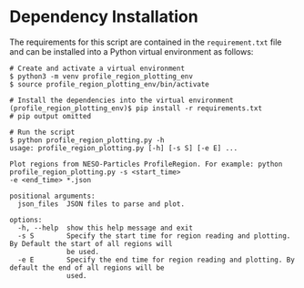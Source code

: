 # Dependency Installation

The requirements for this script are contained in the `requirement.txt` file and can be installed into a Python virtual environment as follows:

```
# Create and activate a virtual environment
$ python3 -m venv profile_region_plotting_env
$ source profile_region_plotting_env/bin/activate

# Install the dependencies into the virtual environment
(profile_region_plotting_env)$ pip install -r requirements.txt
# pip output omitted

# Run the script
$ python profile_region_plotting.py -h
usage: profile_region_plotting.py [-h] [-s S] [-e E] ...

Plot regions from NESO-Particles ProfileRegion. For example: python profile_region_plotting.py -s <start_time>
-e <end_time> *.json

positional arguments:
  json_files  JSON files to parse and plot.

options:
  -h, --help  show this help message and exit
  -s S        Specify the start time for region reading and plotting. By Default the start of all regions will
              be used.
  -e E        Specify the end time for region reading and plotting. By default the end of all regions will be
              used.
```

